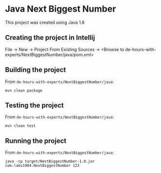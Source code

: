 # Java Next Biggest Number

This project was created using Java 1.8

## Creating the project in Intellij

File -> New -> Project From Existing Sources -> <Browse to de-hours-with-experts/NextBiggestNumber/java/pom.xml> 

## Building the project

From `de-hours-with-experts/NextBiggestNumber/java`:

`mvn clean package`

## Testing the project

From `de-hours-with-experts/NextBiggestNumber/java`:

`mvn clean test`


## Running the project

From `de-hours-with-experts/NextBiggestNumber/java`:

`java -cp target/NextBiggestNumber-1.0.jar com.labs1904.NextBiggestNumber 123`
